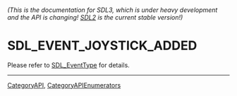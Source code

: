 ###### (This is the documentation for SDL3, which is under heavy development and the API is changing! [SDL2](https://wiki.libsdl.org/SDL2/) is the current stable version!)
# SDL_EVENT_JOYSTICK_ADDED

Please refer to [SDL_EventType](SDL_EventType) for details.

----
[CategoryAPI](CategoryAPI), [CategoryAPIEnumerators](CategoryAPIEnumerators)

